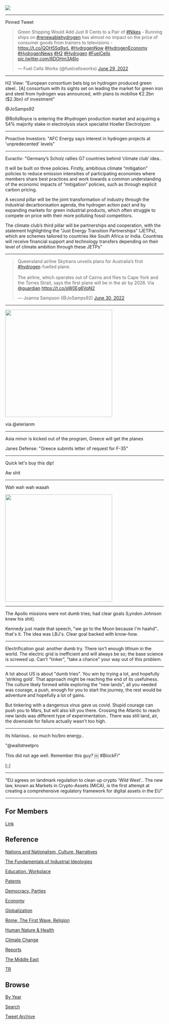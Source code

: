 <img src="https://drive.google.com/uc?export=view&id=1B2wf9R7AMH1d7Vw6e2mucLbIQ5NSjir7"/>

---

Pinned Tweet

<blockquote class="twitter-tweet"><p lang="en" dir="ltr">Green Shipping Would Add Just 8 Cents to a Pair of <a href="https://twitter.com/hashtag/Nikes?src=hash&amp;ref_src=twsrc%5Etfw">#Nikes</a> - Running ships on <a href="https://twitter.com/hashtag/renewablehydrogen?src=hash&amp;ref_src=twsrc%5Etfw">#renewablehydrogen</a> has almost no impact on the price of consumer goods from trainers to televisions - <a href="https://t.co/QOH5Sq9srL">https://t.co/QOH5Sq9srL</a> <a href="https://twitter.com/hashtag/HydrogenNow?src=hash&amp;ref_src=twsrc%5Etfw">#HydrogenNow</a> <a href="https://twitter.com/hashtag/HydrogenEconomy?src=hash&amp;ref_src=twsrc%5Etfw">#HydrogenEconomy</a> <a href="https://twitter.com/hashtag/HydrogenNews?src=hash&amp;ref_src=twsrc%5Etfw">#HydrogenNews</a> <a href="https://twitter.com/hashtag/H2?src=hash&amp;ref_src=twsrc%5Etfw">#H2</a> <a href="https://twitter.com/hashtag/Hydrogen?src=hash&amp;ref_src=twsrc%5Etfw">#Hydrogen</a> <a href="https://twitter.com/hashtag/FuelCells?src=hash&amp;ref_src=twsrc%5Etfw">#FuelCells</a> <a href="https://t.co/6DOHm3A6lo">pic.twitter.com/6DOHm3A6lo</a></p>&mdash; Fuel Cells Works (@fuelcellsworks) <a href="https://twitter.com/fuelcellsworks/status/1542127102941691904?ref_src=twsrc%5Etfw">June 29, 2022</a></blockquote> <script async src="https://platform.twitter.com/widgets.js" charset="utf-8"></script>

---

H2 View: "European consortium bets big on hydrogen produced green
steel.. [A] consortium with its sights set on leading the market for
green iron and steel from hydrogen was announced, with plans to
mobilise €2.2bn ($2.3bn) of investment"

@JoSamps92

@RollsRoyce is entering the #hydrogen production market and acquiring
a 54% majority stake in electrolysis stack specialist Hoeller
Electrolyzer.

---

Proactive Investors: "AFC Energy says interest in hydrogen projects at
'unpredecented' levels"

---

Euractiv: "Germany’s Scholz rallies G7 countries behind ‘climate club’
idea..

It will be built on three policies. Firstly, ambitious climate
“mitigation” policies to reduce emission intensities of participating
economies where members share best practices and work towards a common
understanding of the economic impacts of “mitigation” policies, such
as through explicit carbon pricing.

A second pillar will be the joint transformation of industry through
the industrial decarbonisation agenda, the hydrogen action pact and by
expanding markets for green industrial products, which often struggle
to compete on price with their more polluting fossil competitors.

The climate club’s third pillar will be partnerships and cooperation,
with the statement highlighting the “Just Energy Transition
Partnerships” (JETPs), which are schemes tailored to countries like
South Africa or India. Countries will receive financial support and
technology transfers depending on their level of climate ambition
through these JETPs"

---

<blockquote class="twitter-tweet"><p lang="en" dir="ltr">Queensland airline Skytrans unveils plans for Australia’s first <a href="https://twitter.com/hashtag/hydrogen?src=hash&amp;ref_src=twsrc%5Etfw">#hydrogen</a>-fuelled plane.<br><br>The airline, which operates out of Cairns and flies to Cape York and the Torres Strait, says the first plane will be in the air by 2026. Via <a href="https://twitter.com/guardian?ref_src=twsrc%5Etfw">@guardian</a> <a href="https://t.co/sW0Eg6VqN2">https://t.co/sW0Eg6VqN2</a></p>&mdash; Joanna Sampson (@JoSamps92) <a href="https://twitter.com/JoSamps92/status/1542418919415320576?ref_src=twsrc%5Etfw">June 30, 2022</a></blockquote> <script async src="https://platform.twitter.com/widgets.js" charset="utf-8"></script>

---

<img width="340" src="https://pbs.twimg.com/media/FWjzSrBXEAAvsiu?format=jpg&name=small"/>

via @elerianm

---

Asia minor is kicked out of the program, Greece will get the planes

Janes Defense: "Greece submits letter of request for F-35"

---

Quick let's buy this dip!

Aw shit

---

Wah wah wah waaah

<img width="340" src="https://pbs.twimg.com/media/FWgo4FsUIAUmcem?format=png&name=small"/>

---

The Apollo missions were not dumb tries; had clear goals (Lyndon
Johnson knew his shit).

Kennedy just made that speech, "we go to the Moon because I'm haahd"..
that's it. The idea was LBJ's. Clear goal backed with know-how.

---

Electrification goal: another dumb try. There isn't enough lithium in
the world. The electric grid is inefficient and will always be so; the
base science is screwed up. Can't "tinker", "take a chance" your way
out of this problem.

---

A lot about US is about "dumb tries". You win by trying a lot, and
hopefully 'striking gold'. That approach might be reaching the end of
its usefulness. The culture likely formed while exploring the "new
lands", all you needed was courage, a push, enough for you to start
the journey, the rest would be adventure and hopefully a lot of gains.

But tinkering with a dangerous virus gave us covid. Stupid courage can
push you to Mars, but will also kill you there. Crossing the Atlantic
to reach new lands was different type of experimentation.. There was
still land, air, the downside for failure actually wasn't too high.

---

Its hilarious.. so much ho/bro energy.. 

"@wallstreetpro

This did not age well. Remember this guy? ￼ #BlockFi"

[[-]](https://mobile.twitter.com/wallstreetpro/status/1541776499942035458)

---

"EU agrees on landmark regulation to clean up crypto 'Wild West'.. The
new law, known as Markets in Crypto-Assets (MiCA), is the first
attempt at creating a comprehensive regulatory framework for digital
assets in the EU"

---

## For Members

[Link](https://thirdwave-members.herokuapp.com)

## Reference

[Nations and Nationalism, Culture, Narratives](2013/02/nations-and-nationalism.html)

[The Fundamentals of Industrial Ideologies](2011/04/fundamentals-of-industrial-ideologies.html)

[Education, Workplace](2017/09/education-workplace.html)

[Patents](2018/09/patents.html)

[Democracy, Parties](2016/11/democracy.html)

[Economy](2018/05/economy.html)

[Globalization](2018/09/globalization.html)

[Rome, The First Wave, Religion](2017/12/rome.html)

[Human Nature & Health](2020/07/human-nature.html)

[Climate Change](2018/12/climate.html)

[Reports](2019/05/reports.html)

[The Middle East](2019/07/middleeast.html)

[TR](../tr)

## Browse

[By Year](years.html)

[Search](search.html)

[Tweet Archive](tweets/index.html)
